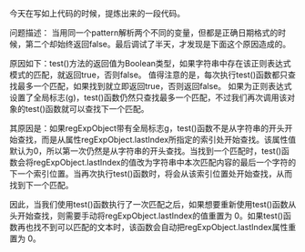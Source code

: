 <script >
if (!String.prototype.trim) {
  String.prototype.trim = function() {
    return this.replace(/^\s+|\s+$/g, '');
  };
}

function formatDate(inputDate, isFull, separator){
  if (!inputDate) {
    return '';
  }
  
  var output = [];
  
  if (isFull) {
    output.push(inputDate.getFullYear());
  }
  
  var month = (inputDate.getMonth() + 1);
  output.push((month < 10) ? '0' + month : month);
  
  var date = inputDate.getDate();
  output.push((date < 10) ? '0' + date : date);
  
  return output.join(separator || '-');
}

function formatTime(inputDate, addSeconds){
  if (typeof addSeconds === 'undefined') {
    addSeconds = false;
  }
  
  var output = [];
  
  var hours = inputDate.getHours();
  output.push((hours < 10) ? '0' + hours : hours);
  
  var minutes = inputDate.getMinutes();
  output.push((minutes < 10) ? '0' + minutes : minutes);
  
  if (addSeconds) {
    var seconds = inputDate.getSeconds();
    output.push((seconds < 10) ? '0' + seconds : seconds);
  }
  
  return output.join(':');
}

function setDateTime(method, data, isSetDate){
  var datePattern = /\d{4}-\d{2}-\d{2}/ig, timePattern = /\d{2}:\d{2}/ig;
  var oldDateTime = method().trim(), now = new Date();
  if (!oldDateTime) {
    oldDateTime = formatDate(now, true) + ' ' + formatTime(now, false);
  }
  
  if (isSetDate) {
    if (datePattern.test(data)) {
      **datePattern.lastIndex = 0;**
      if (datePattern.test(oldDateTime)) {
        oldDateTime = oldDateTime.replace(datePattern, data);
      } else {
        oldDateTime = data + ' ' + oldDateTime;
      }
    } else {
      if (data) {
        oldDateTime = data + ' ' + oldDateTime;
      } else {
        oldDateTime = oldDateTime.replace(datePattern, '');
      }
    }
  } else {
    if (timePattern.test(data)) {
      **timePattern.lastIndex = 0;**
      if (timePattern.test(oldDateTime)) {
        oldDateTime = oldDateTime.replace(timePattern, data);
      } else {
        oldDateTime += (' ' + data);
      }
    } else {
      if (data) {
        oldDateTime += (' ' + data);
      } else {
        oldDateTime = oldDateTime.replace(timePattern, '');
      }
    }
  }
  
  method(oldDateTime.trim());
}

var time = '';
setDateTime(function (data) {
  if (!data) {
    return '';
  }
  time = data;
}, '2015-01-23', true);

setDateTime(function (data) {
  if (!data) {
    return '';
  }
  time = data;
}, '18:44', false);

console.log(time); //2015-07-31 18:44
</script>

今天在写如上代码的时候，提炼出来的一段代码。

问题描述：
当用同一个pattern解析两个不同的变量，但都是正确日期格式的时候，第二个却始终返回false。最后调试了半天，才发现是下面这个原因造成的。

原因如下：test()方法的返回值为Boolean类型，如果字符串中存在该正则表达式模式的匹配，就返回true，否则false。
值得注意的是，每次执行test()函数都只查找最多一个匹配，如果找到就立即返回true，否则返回false。
如果为正则表达式设置了全局标志(g)，test()函数仍然只查找最多一个匹配，不过我们再次调用该对象的test()函数就可以查找下一个匹配。

其原因是：如果regExpObject带有全局标志g，test()函数不是从字符串的开头开始查找，而是从属性regExpObject.lastIndex所指定的索引处开始查找。该属性值默认为0，所以第一次仍然是从字符串的开头查找。当找到一个匹配时，test()函数会将regExpObject.lastIndex的值改为字符串中本次匹配内容的最后一个字符的下一个索引位置。当再次执行test()函数时，将会从该索引位置处开始查找，从而找到下一个匹配。

因此，当我们使用test()函数执行了一次匹配之后，如果想要重新使用test()函数从头开始查找，则需要手动将regExpObject.lastIndex的值重置为 0。如果test()函数再也找不到可以匹配的文本时，该函数会自动把regExpObject.lastIndex属性重置为 0。

